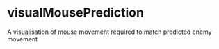 # visualMousePrediction
A visualisation of mouse movement required to match predicted enemy movement
